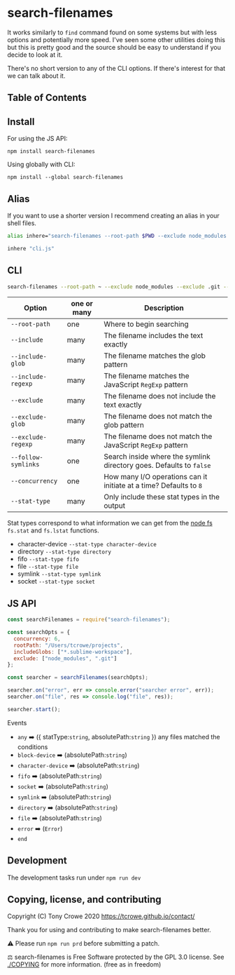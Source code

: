 # search-filenames

It works similarly to `find` command found on some systems but with less options and potentially more speed. I've seen some other utilities doing this but this is pretty good and the source should be easy to understand if you decide to look at it.

There's no short version to any of the CLI options. If there's interest for that we can talk about it.

## Table of Contents

## Install

For using the JS API:

`npm install search-filenames`

Using globally with CLI:

`npm install --global search-filenames`

## Alias

If you want to use a shorter version I recommend creating an alias in your shell files.

```sh
alias inhere="search-filenames --root-path $PWD --exclude node_modules --exclude .git --include"

inhere "cli.js"
```

## CLI

```sh
search-filenames --root-path ~ --exclude node_modules --exclude .git --include-glob '*.sublime-workspace' --concurrency=16
```

| Option              | one or many | Description                                                         |
| ------------------- | ----------- | ------------------------------------------------------------------- |
| `--root-path`       | one         | Where to begin searching                                            |
| `--include`         | many        | The filename includes the text exactly                              |
| `--include-glob`    | many        | The filename matches the glob pattern                               |
| `--include-regexp`  | many        | The filename matches the JavaScript `RegExp` pattern                |
| `--exclude`         | many        | The filename does not include the text exactly                      |
| `--exclude-glob`    | many        | The filename does not match the glob pattern                        |
| `--exclude-regexp`  | many        | The filename does not match the JavaScript `RegExp` pattern         |
| `--follow-symlinks` | one         | Search inside where the symlink directory goes. Defaults to `false` |
| `--concurrency`     | one         | How many I/O operations can it initiate at a time? Defaults to `8`  |
| `--stat-type`       | many        | Only include these stat types in the output                         |

Stat types correspond to what information we can get from the [node fs](https://nodejs.org/dist/latest/docs/api/fs.html#fs_class_fs_dirent) `fs.stat` and `fs.lstat` functions.

-   character-device `--stat-type character-device`
-   directory `--stat-type directory`
-   fifo `--stat-type fifo`
-   file `--stat-type file`
-   symlink `--stat-type symlink`
-   socket `--stat-type socket`

## JS API

```js
const searchFilenames = require("search-filenames");

const searchOpts = {
  concurrency: 6,
  rootPath: "/Users/tcrowe/projects",
  includeGlobs: ["*.sublime-workspace"],
  exclude: ["node_modules", ".git"]
};

const searcher = searchFilenames(searchOpts);

searcher.on("error", err => console.error("searcher error", err));
searcher.on("file", res => console.log("file", res));

searcher.start();
```

Events

-   `any` ➡️ ({ statType:`string`, absolutePath:`string` }) any files matched the conditions
-   `block-device` ➡️ (absolutePath:`string`)
-   `character-device` ➡️ (absolutePath:`string`)
-   `fifo` ➡️ (absolutePath:`string`)
-   `socket` ➡️ (absolutePath:`string`)
-   `symlink` ➡️ (absolutePath:`string`)
-   `directory` ➡️ (absolutePath:`string`)
-   `file` ➡️ (absolutePath:`string`)
-   `error` ➡️ (`Error`)
-   `end`

## Development

The development tasks run under `npm run dev`

## Copying, license, and contributing

Copyright (C) Tony Crowe 2020 <https://tcrowe.github.io/contact/>

Thank you for using and contributing to make search-filenames better.

⚠️ Please run `npm run prd` before submitting a patch.

⚖️ search-filenames is Free Software protected by the GPL 3.0 license. See [./COPYING](./COPYING) for more information. (free as in freedom)
